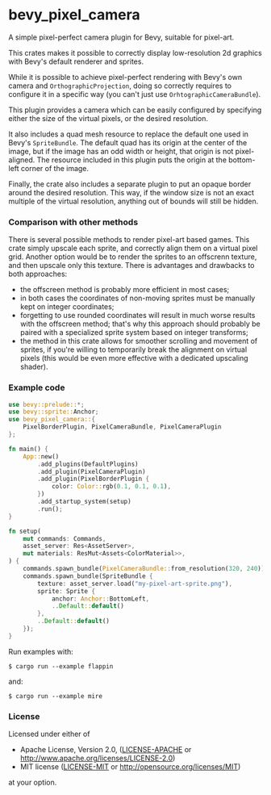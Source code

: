 # bevy_pixel_camera

A simple pixel-perfect camera plugin for Bevy, suitable for pixel-art.

This crates makes it possible to correctly display low-resolution 2d
graphics with Bevy's default renderer and sprites.

While it is possible to achieve pixel-perfect rendering with Bevy's own
camera and `OrthographicProjection`, doing so correctly requires to
configure it in a specific way (you can't just use
`OrhtographicCameraBundle`).

This plugin provides a camera which can be easily configured by specifying
either the size of the virtual pixels, or the desired resolution.

It also includes a quad mesh resource to replace the default one used in
Bevy's `SpriteBundle`. The default quad has its origin at the center of the
image, but if the image has an odd width or height, that origin is not
pixel-aligned. The resource included in this plugin puts the origin at the
bottom-left corner of the image.

Finally, the crate also includes a separate plugin to put an opaque border
around the desired resolution. This way, if the window size is not an exact
multiple of the virtual resolution, anything out of bounds will still be
hidden.

### Comparison with other methods

There is several possible methods to render pixel-art based games. This
crate simply upscale each sprite, and correctly align them on a virtual
pixel grid. Another option would be to render the sprites to an offscrenn
texture, and then upscale only this texture. There is advantages and
drawbacks to both approaches:
- the offscreen method is probably more efficient in most cases;
- in both cases the coordinates of non-moving sprites must be manually kept
  on integer coordinates;
- forgetting to use rounded coordinates will result in much worse results
  with the offscreen method; that's why this approach should probably be
  paired with a specialized sprite system based on integer transforms;
- the method in this crate allows for smoother scrolling and movement of
  sprites, if you're willing to temporarily break the alignment on virtual
  pixels (this would be even more effective with a dedicated upscaling
  shader).

### Example code

```rust
use bevy::prelude::*;
use bevy::sprite::Anchor;
use bevy_pixel_camera::{
    PixelBorderPlugin, PixelCameraBundle, PixelCameraPlugin
};

fn main() {
    App::new()
        .add_plugins(DefaultPlugins)
        .add_plugin(PixelCameraPlugin)
        .add_plugin(PixelBorderPlugin {
            color: Color::rgb(0.1, 0.1, 0.1),
        })
        .add_startup_system(setup)
        .run();
}

fn setup(
    mut commands: Commands,
    asset_server: Res<AssetServer>,
    mut materials: ResMut<Assets<ColorMaterial>>,
) {
    commands.spawn_bundle(PixelCameraBundle::from_resolution(320, 240));
    commands.spawn_bundle(SpriteBundle {
        texture: asset_server.load("my-pixel-art-sprite.png"),
        sprite: Sprite {
            anchor: Anchor::BottomLeft,
            ..Default::default()
        },
        ..Default::default()
    });
}
```

Run examples with:

    $ cargo run --example flappin

and:

    $ cargo run --example mire

### License

Licensed under either of

* Apache License, Version 2.0, ([LICENSE-APACHE](LICENSE-APACHE) or http://www.apache.org/licenses/LICENSE-2.0)
* MIT license ([LICENSE-MIT](LICENSE-MIT) or http://opensource.org/licenses/MIT)

at your option.
